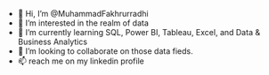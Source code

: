 - 👋 Hi, I’m @MuhammadFakhrurradhi
- 👀 I’m interested in the realm of data
- 🌱 I’m currently learning SQL, Power BI, Tableau, Excel, and Data & Business Analytics
- 💞️ I’m looking to collaborate on those data fieds.
- 📫 reach me on my linkedin profile [](https://www.linkedin.com/in/muhammad-fakhrurradhi)

<!---
MuhammadFakhrurradhi/MuhammadFakhrurradhi is a ✨ special ✨ repository because its `README.md` (this file) appears on your GitHub profile.
You can click the Preview link to take a look at your changes.
--->
